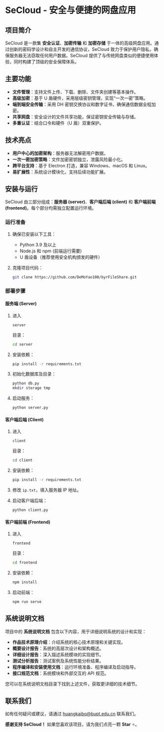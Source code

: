 # SeCloud - 安全与便捷的网盘应用

## 项目简介

SeCloud 是一款集 **安全认证**、**加密传输** 和 **加密存储** 于一体的高级网盘应用。通过创新的密码学设计和自主开发的通信协议，SeCloud 致力于保护用户隐私，确保服务器无法窃取任何用户数据。SeCloud 提供了与传统网盘类似的便捷使用体验，同时构建了顶级的安全保障体系。

## 主要功能

- **文件管理**：支持文件上传、下载、删除、文件夹创建等基本操作。
- **高级加密**：基于 U 盾硬件，采用层级密钥管理，实现“一次一密”策略。
- **端到端安全传输**：采用 DH 密钥交换协议和数字证书，确保通信数据全程加密。
- **共享网盘**：安全设计的文件共享功能，保证密钥安全传输与存储。
- **多重认证**：结合口令和硬件（U 盾）双重保护。

## 技术亮点

- **用户中心的加密架构**：服务器无法解密用户数据。
- **一次一密加密策略**：文件加密密钥独立，泄露风险最小化。
- **跨平台支持**：基于 Electron 打造，兼容 Windows、macOS 和 Linux。
- **易扩展性**：系统设计模块化，支持后续功能扩展。

## 安装与运行

SeCloud 由三部分组成：**服务器 (server)**、**客户端后端 (client)** 和 **客户端前端 (frontend)**。每个部分均需独立配置运行环境。

### 运行准备

1. 确保已安装以下工具：

   - Python 3.9 及以上
   - Node.js 和 npm (前端运行需要)
   - U 盾设备（推荐使用安全机构颁发的硬件）

2. 克隆项目代码：

   ```bash
   git clone https://github.com/DeMoYao100/byrFileShare.git
   ```

### 部署步骤

#### 服务端 (Server)

1. 进入 

   ```
   server
   ```

    目录：

   ```bash
   cd server
   ```

2. 安装依赖：

   ```bash
   pip install -r requirements.txt
   ```

3. 初始化数据库及目录：

   ```bash
   python db.py
   mkdir storage tmp
   ```

4. 启动服务：

   ```bash
   python server.py
   ```

#### 客户端后端 (Client)

1. 进入 

   ```
   client
   ```

    目录：

   ```bash
   cd client
   ```

2. 安装依赖：

   ```bash
   pip install -r requirements.txt
   ```

3. 修改 `ip.txt`，填入服务器 IP 地址。

4. 启动客户端后端：

   ```bash
   python client.py
   ```

#### 客户端前端 (Frontend)

1. 进入 

   ```
   frontend
   ```

    目录：

   ```bash
   cd frontend
   ```

2. 安装依赖：

   ```bash
   npm install
   ```

3. 启动前端：

   ```bash
   npm run serve
   ```

## 系统说明文档

项目中的 **系统说明文档** 包含以下内容，用于详细说明系统的设计和实现：

- **作品技术原理介绍**：介绍系统的核心技术原理和关键实现。
- **概要设计报告**：系统的高层次设计和架构概述。
- **详细设计报告**：深入描述系统模块的实现细节。
- **测试分析报告**：测试案例及系统性能分析结果。
- **程序编译和安装使用文档**：运行环境准备、程序编译及启动指导。
- **接口规范文档**：系统模块和外部交互的 API 规范。

您可以在系统说明文档目录下找到上述文件，获取更详细的技术细节。

## 联系我们

如有任何疑问或建议，请通过 [huangkaibo@bupt.edu.cn](mailto:huangkaibo@bupt.edu.cn) 联系我们。

**感谢支持 SeCloud！** 如果您喜欢该项目，请为我们点亮一颗 **Star** ⭐。

